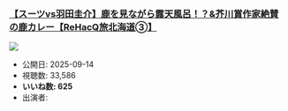 ### [【スーツvs羽田圭介】鹿を見ながら露天風呂！？&芥川賞作家絶賛の鹿カレー【ReHacQ旅北海道➂】](https://www.youtube.com/watch?v=mM5ICKbB13w)
[![](https://img.youtube.com/vi/mM5ICKbB13w/sddefault.jpg)](https://www.youtube.com/watch?v=mM5ICKbB13w)
-   公開日: 2025-09-14
-   視聴数: 33,586
-   **いいね数: 625**
-   出演者: 
